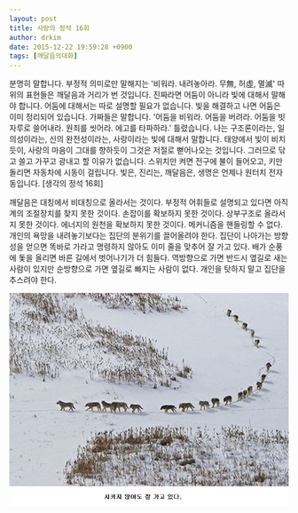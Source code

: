 ```yaml
---
layout: post
title: 사랑의 정석 16회
author: drkim
date: 2015-12-22 19:59:28 +0900
tags: [깨달음의대화]
---
```

분명히 말합니다. 부정적 의미로만 말해지는 '비워라. 내려놓아라. 무無, 허虛, 멸滅' 따위의 표현들은 깨달음과 거리가 번 것입니다. 진짜라면 어둠이 아니라 빛에 대해서 말해야 합니다. 어둠에 대해서는 따로 설명할 필요가 없습니다. 빛을 해결하고 나면 어둠은 이미 정리되어 있습니다. 가짜들은 말합니다. '어둠을 비워라. 어둠을 버려라. 어둠을 빗자루로 쓸어내라. 원죄를 씻어라. 에고를 타파하라.' 틀렸습니다. 나는 구조론이라는, 일의성이라는, 신의 완전성이라는, 사랑이라는 빛에 대해서 말합니다. 태양에서 빛이 비치듯이, 사랑의 마음이 그대를 향하듯이 그것은 저절로 뻗어나오는 것입니다. 그러므로 닦고 쓸고 가꾸고 광내고 할 이유가 없습니다. 스위치만 켜면 전구에 불이 들어오고, 키만 돌리면 자동차에 시동이 걸립니다. 빛은, 진리는, 깨달음은, 생명은 언제나 원터치 전자동입니다. [생각의 정석 16회]

  


깨달음은 대칭에서 비대칭으로 올라서는 것이다. 부정적 어휘들로 설명되고 있다면 아직 계의 조절장치를 찾지 못한 것이다. 손잡이를 확보하지 못한 것이다. 상부구조로 올라서지 못한 것이다. 에너지의 원천을 확보하지 못한 것이다. 메커니즘을 핸들링할 수 없다. 개인의 욕망을 내려놓기보다는 집단의 분위기를 끌어올려야 한다. 집단이 나아가는 방향성을 얻으면 똑바로 가라고 명령하지 않아도 이미 줄을 맞추어 잘 가고 있다. 배가 순풍에 돛을 올리면 바른 길에서 벗어나기가 더 힘들다. 역방향으로 가면 반드시 옆길로 새는 사람이 있지만 순방향으로 가면 옆길로 빠지는 사람이 없다. 개인을 탓하지 말고 집단을 추스려야 한다. 

  




  


  



![](/files/attach/images/198/959/650/12.jpg)